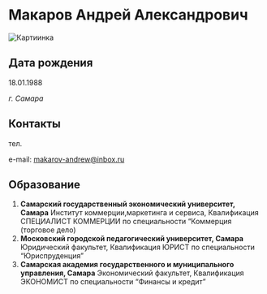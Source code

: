 # Макаров Андрей Александрович

![Картиинка](https://img.hhcdn.ru/photo/712795758.jpeg?t=1673879310&h=hsQ1YoGl8JGJUhh--lbycw)

## Дата рождения 

18.01.1988

_г. Самара_

## Контакты 

тел. <a href="tel:89093445888"></a>

e-mail: makarov-andrew@inbox.ru

## Образование 

1. __Самарский государственный экономический университет, Самара__
 Институт коммерции,маркетинга и сервиса, Квалификация СПЕЦИАЛИСТ КОММЕРЦИИ по специальности “Коммерция (торговое дело)
2. __Московский городской педагогический университет, Самара__
   Юридический факультет, Квалификация ЮРИСТ по специальности “Юриспруденция”
3. __Самарская академия государственного и муниципального управления, Самара__
   Экономический факультет, Квалификация ЭКОНОМИСТ по специальности “Финансы и кредит”
